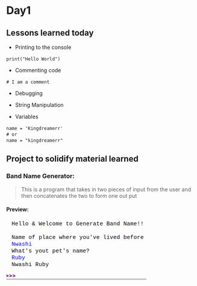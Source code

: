# Day1

## Lessons learned today

- Printing to the console
```
print("Hello World")
```
- Commenting code
```
# I am a comment
```
- Debugging
- String Manipulation

- Variables
```
name = 'Kingdreamerr'
# or
name = "kingdreamerr" 
```

## Project to solidify material learned 

### Band Name Generator:
> This is a program that takes in two pieces of input from the user and then concatenates the two to form one out put

#### Preview:

![band name](./band_name.png)